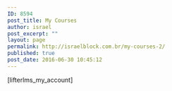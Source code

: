 ```yaml
---
ID: 8594
post_title: My Courses
author: israel
post_excerpt: ""
layout: page
permalink: http://israelblock.com.br/my-courses-2/
published: true
post_date: 2016-06-30 10:45:12
---
```

[lifterlms_my_account]